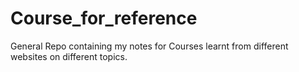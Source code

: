 # Course_for_reference
General Repo containing my notes for Courses learnt from different websites on different topics.
